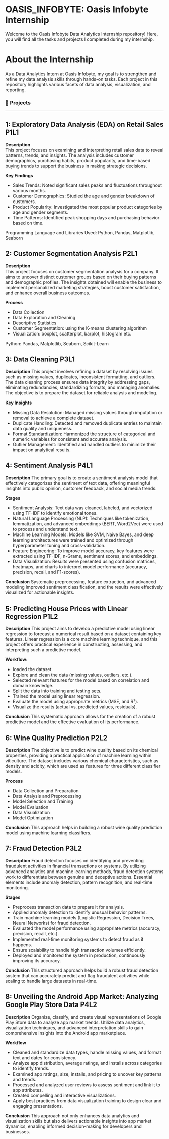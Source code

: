 # OASIS_INFOBYTE: Oasis Infobyte Internship
Welcome to the Oasis Infobyte Data Analytics Internship repository! Here, you will find all the tasks and projects I completed during my internship.

# About the Internship
As a Data Analytics Intern at Oasis Infobyte, my goal is to strengthen and refine my data analysis skills through hands-on tasks. Each project in this repository highlights various facets of data analysis, visualization, and reporting.

### 📁 Projects
---
## 1: Exploratory Data Analysis (EDA) on Retail Sales P1L1

**Description**  
This project focuses on examining and interpreting retail sales data to reveal patterns, trends, and insights. The analysis includes customer demographics, purchasing habits, product popularity, and time-based buying trends to support the business in making strategic decisions.

**Key Findings**
- Sales Trends: Noted significant sales peaks and fluctuations throughout various months.
- Customer Demographics: Studied the age and gender breakdown of customers.
- Product Popularity: Investigated the most popular product categories by age and gender segments.
- Time Patterns: Identified peak shopping days and purchasing behavior based on time.

Programming Language and Libraries Used: Python, Pandas, Matplotlib, Seaborn

## 2: Customer Segmentation Analysis P2L1

**Description**  
This project focuses on customer segmentation analysis for a company. It aims to uncover distinct customer groups based on their buying patterns and demographic profiles. The insights obtained will enable the business to implement personalized marketing strategies, boost customer satisfaction, and enhance overall business outcomes.

**Process**
- Data Collection
- Data Exploration and Cleaning
- Descriptive Statistics
- Customer Segmentation: using the K-means clustering algorithm
- Visualization: boxplot, scatterplot, barplot, histogram etc.

Python: Pandas, Matplotlib, Seaborn, Scikit-Learn

## 3: Data Cleaning P3L1

**Description**
This project involves refining a dataset by resolving issues such as missing values, duplicates, inconsistent formatting, and outliers. The data cleaning process ensures data integrity by addressing gaps, eliminating redundancies, standardizing formats, and managing anomalies. The objective is to prepare the dataset for reliable analysis and modeling.

**Key Insights**
- Missing Data Resolution: Managed missing values through imputation or removal to achieve a complete dataset.
- Duplicate Handling: Detected and removed duplicate entries to maintain data quality and uniqueness.
- Format Standardization: Harmonized the structure of categorical and numeric variables for consistent and accurate analysis.
- Outlier Management: Identified and handled outliers to minimize their impact on analytical results.

## 4: Sentiment Analysis P4L1

**Description**
The primary goal is to create a sentiment analysis model that effectively categorizes the sentiment of text data, offering meaningful insights into public opinion, customer feedback, and social media trends.

**Stages**
- Sentiment Analysis: Text data was cleaned, labeled, and vectorized using TF-IDF to identify emotional tones.
- Natural Language Processing (NLP): Techniques like tokenization, lemmatization, and advanced embeddings (BERT, Word2Vec) were used to process and understand text.
- Machine Learning Models: Models like SVM, Naive Bayes, and deep learning architectures were trained and optimized through hyperparameter tuning and cross-validation.
- Feature Engineering: To improve model accuracy, key features were extracted using TF-IDF, n-Grams, sentiment scores, and embeddings.
- Data Visualization: Results were presented using confusion matrices, heatmaps, and charts to interpret model performance (accuracy, precision, recall, and F1-scores).

**Conclusion**
Systematic preprocessing, feature extraction, and advanced modeling improved sentiment classification, and the results were effectively visualized for actionable insights.

## 5: Predicting House Prices with Linear Regression P1L2

**Description**
This project aims to develop a predictive model using linear regression to forecast a numerical result based on a dataset containing key features. Linear regression is a core machine learning technique, and this project offers practical experience in constructing, assessing, and interpreting such a predictive model.

**Workflow:**
- loaded the dataset.
- Explore and clean the data (missing values, outliers, etc.).
- Selected relevant features for the model based on correlation and domain knowledge.
- Split the data into training and testing sets.
- Trained the model using linear regression.
- Evaluate the model using appropriate metrics (MSE, and R²).
- Visualize the results (actual vs. predicted values, residuals).

**Conclusion**
This systematic approach allows for the creation of a robust predictive model and the effective evaluation of its performance.

## 6: Wine Quality Prediction P2L2

**Description**
The objective is to predict wine quality based on its chemical properties, providing a practical application of machine learning within viticulture. The dataset includes various chemical characteristics, such as density and acidity, which are used as features for three different classifier models.

**Process**
- Data Collection and Preparation
- Data Analysis and Preprocessing
- Model Selection and Training
- Model Evaluation
- Data Visualization
- Model Optimization

**Conclusion**
This approach helps in building a robust wine quality prediction model using machine learning classifiers.

## 7: Fraud Detection P3L2

**Description**
Fraud detection focuses on identifying and preventing fraudulent activities in financial transactions or systems. By utilizing advanced analytics and machine learning methods, fraud detection systems work to differentiate between genuine and deceptive actions. Essential elements include anomaly detection, pattern recognition, and real-time monitoring.

**Stages**
- Preprocess transaction data to prepare it for analysis.
- Applied anomaly detection to identify unusual behavior patterns.
- Train machine learning models (Logistic Regression, Decision Trees, Neural Networks) for fraud detection.
- Evaluated the model performance using appropriate metrics (accuracy, precision, recall, etc.).
- Implemented real-time monitoring systems to detect fraud as it happens.
- Ensure scalability to handle high transaction volumes efficiently.
- Deployed and monitored the system in production, continuously improving its accuracy.

**Conclusion**
This structured approach helps build a robust fraud detection system that can accurately predict and flag fraudulent activities while scaling to handle large datasets in real-time.

## 8: Unveiling the Android App Market: Analyzing Google Play Store Data P4L2

**Description**
Organize, classify, and create visual representations of Google Play Store data to analyze app market trends. Utilize data analytics, visualization techniques, and advanced interpretation skills to gain comprehensive insights into the Android app marketplace.

**Workflow**
- Cleaned and standardize data types, handle missing values, and format text and dates for consistency.
- Analyze app distribution, average ratings, and installs across categories to identify trends.
- Examined app ratings, size, installs, and pricing to uncover key patterns and trends.
- Processed and analyzed user reviews to assess sentiment and link it to app attributes.
- Created compelling and interactive visualizations.
- Apply best practices from data visualization training to design clear and engaging presentations.

**Conclusion**
This approach not only enhances data analytics and visualization skills but also delivers actionable insights into app market dynamics, enabling informed decision-making for developers and businesses.
